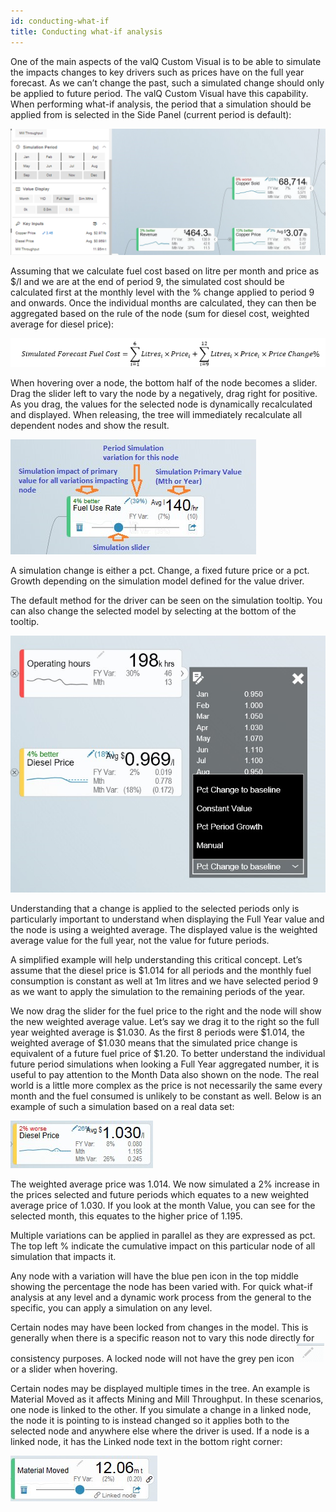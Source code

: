 ```yaml
---
id: conducting-what-if
title: Conducting what-if analysis
---
```

One of the main aspects of the valQ Custom Visual is to be able to
simulate the impacts changes to key drivers such as prices have on the
full year forecast. As we can’t change the past, such a simulated change
should only be applied to future period. The valQ Custom Visual have
this capability. When performing what-if analysis, the period that a
simulation should be applied from is selected in the Side Panel (current
period is default):

![What-if-Analysis](/doc-images/7.1.png)

Assuming that we calculate fuel cost based on litre per month and price
as $/l and we are at the end of period 9, the simulated cost should be
calculated first at the monthly level with the % change applied to
period 9 and onwards. Once the individual months are calculated, they
can then be aggregated based on the rule of the node (sum for diesel
cost, weighted average for diesel price):

![](/doc-images/formula.png)

When hovering over a node, the bottom half of the node becomes a slider.
Drag the slider left to vary the node by a negatively, drag right for
positive. As you drag, the values for the selected node is dynamically
recalculated and displayed. When releasing, the tree will immediately
recalculate all dependent nodes and show the result.

![Simulation](/doc-images/7.2.png)

A simulation change is either a pct. Change, a fixed future price or a
pct. Growth depending on the simulation model defined for the value
driver.

The default method for the driver can be seen on the simulation tooltip.
You can also change the selected model by selecting at the bottom of the
tooltip.

![Simulation Tooltip](/doc-images/7.3.png)

Understanding that a change is applied to the selected periods only is
particularly important to understand when displaying the Full Year value
and the node is using a weighted average. The displayed value is the
weighted average value for the full year, not the value for future
periods.

A simplified example will help understanding this critical concept.
Let’s assume that the diesel price is $1.014 for all periods and the
monthly fuel consumption is constant as well at 1m litres and we have
selected period 9 as we want to apply the simulation to the remaining
periods of the year.

We now drag the slider for the fuel price to the right and the node will
show the new weighted average value. Let’s say we drag it to the right
so the full year weighted average is $1.030. As the first 8 periods were
$1.014, the weighted average of $1.030 means that the simulated price
change is equivalent of a future fuel price of $1.20. To better
understand the individual future period simulations when looking a Full
Year aggregated number, it is useful to pay attention to the Month Data
also shown on the node. The real world is a little more complex as the
price is not necessarily the same every month and the fuel consumed is
unlikely to be constant as well. Below is an example of such a
simulation based on a real data set:

![Simulation](/doc-images/7.4.png)

The weighted average price was 1.014. We now simulated a 2% increase in
the prices selected and future periods which equates to a new weighted
average price of 1.030. If you look at the month Value, you can see for
the selected month, this equates to the higher price of 1.195.

Multiple variations can be applied in parallel as they are expressed as
pct. The top left % indicate the cumulative impact on this particular
node of all simulation that impacts it.

Any node with a variation will have the blue pen icon in the top middle
showing the percentage the node has been varied with. For quick what-if
analysis at any level and a dynamic work process from the general to the
specific, you can apply a simulation on any level.

Certain nodes may have been locked from changes in the model. This is
generally when there is a specific reason not to vary this node directly
for consistency purposes. A locked node will not have the grey pen icon
![..image::\/doc-images/image48](/doc-images/media/image46.png)or a slider when
hovering.

Certain nodes may be displayed multiple times in the tree. An example is
Material Moved as it affects Mining and Mill Throughput. In these
scenarios, one node is linked to the other. If you simulate a change in
a linked node, the node it is pointing to is instead changed so it
applies both to the selected node and anywhere else where the driver is
used. If a node is a linked node, it has the Linked node text in the
bottom right corner:

![Simulation](/doc-images/7.5.png)
